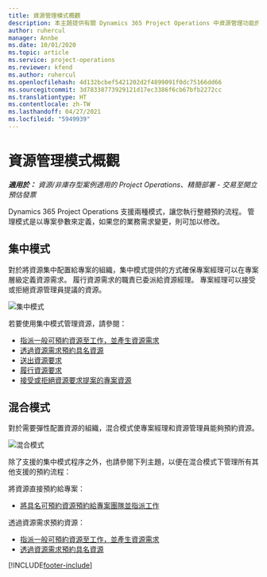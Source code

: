 ```yaml
---
title: 資源管理模式概觀
description: 本主題提供有關 Dynamics 365 Project Operations 中資源管理功能的資訊。
author: ruhercul
manager: Annbe
ms.date: 10/01/2020
ms.topic: article
ms.service: project-operations
ms.reviewer: kfend
ms.author: ruhercul
ms.openlocfilehash: 4d132bcbef5421202d2f4899091f0dc75166dd66
ms.sourcegitcommit: 3d78338773929121d17ec3386f6cb67bfb2272cc
ms.translationtype: HT
ms.contentlocale: zh-TW
ms.lasthandoff: 04/27/2021
ms.locfileid: "5949939"
---
```

# <a name="resource-management-modes-overview"></a>資源管理模式概觀

_**適用於：** 資源/非庫存型案例適用的 Project Operations、精簡部署 - 交易至開立預估發票_


Dynamics 365 Project Operations 支援兩種模式，讓您執行整體預約流程。 管理模式是以專案參數來定義，如果您的業務需求變更，則可加以修改。    

## <a name="central-mode"></a>集中模式
對於將資源集中配置給專案的組織，集中模式提供的方式確保專案經理可以在專案層級定義資源需求。 履行資源需求的職責已委派給資源經理。 專案經理可以接受或拒絕資源管理員提議的資源。

![集中模式](./media/resource-management-central.png)

若要使用集中模式管理資源，請參閱：

- [指派一般可預約資源至工作，並產生資源需求](/dynamics365/project-service/assign-generic-bookable-resource)
- [透過資源需求預約具名資源](/dynamics365/project-service/book-named-resource)
- [送出資源要求](/dynamics365/project-service/submit-resource-request)
- [履行資源要求](/dynamics365/project-service/resource-management-fulfill-requests)
- [接受或拒絕資源要求提案的專案資源](/dynamics365/project-service/accept-reject-proposed-resource)

## <a name="hybrid-mode"></a>混合模式
對於需要彈性配置資源的組織，混合模式使專案經理和資源管理員能夠預約資源。

![混合模式](./media/resource-management-hybrid.png)

除了支援的集中模式程序之外，也請參閱下列主題，以便在混合模式下管理所有其他支援的預約流程：

將資源直接預約給專案：
- [將具名可預約資源預約給專案團隊並指派工作](/dynamics365/project-service/assign-named-bookable-resource)

透過資源需求預約資源：
- [指派一般可預約資源至工作，並產生資源需求](/dynamics365/project-service/assign-generic-bookable-resource)
- [透過資源需求預約具名資源](/dynamics365/project-service/book-named-resource)


[!INCLUDE[footer-include](../includes/footer-banner.md)]